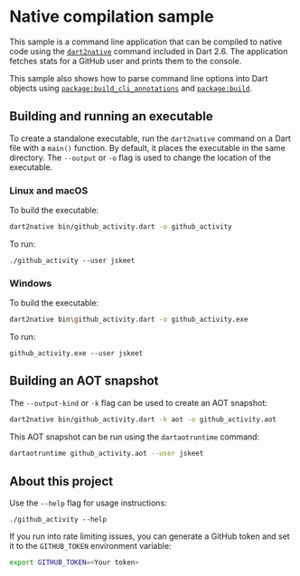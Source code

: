 # Native compilation sample

This sample is a command line application that can be compiled to native code
using the [`dart2native`][dart2native] command included in Dart 2.6. The
application fetches stats for a GitHub user and prints them to the console.

This sample also shows how to parse command line options into Dart objects using
[`package:build_cli_annotations`][build-cli] and [`package:build`][build].

## Building and running an executable
To create a standalone executable, run the `dart2native` command on a Dart file
with a `main()` function. By default, it places the executable in the same
directory. The `--output` or `-o` flag is used to change the location of the
executable.

### Linux and macOS
To build the executable:

```bash
dart2native bin/github_activity.dart -o github_activity
```

To run:

```
./github_activity --user jskeet
```

### Windows
To build the executable:

```bash
dart2native bin\github_activity.dart -o github_activity.exe
```

To run:

```
github_activity.exe --user jskeet
```

## Building an AOT snapshot
The `--output-kind` or `-k` flag can be used to create an AOT snapshot:

```bash
dart2native bin/github_activity.dart -k aot -o github_activity.aot
```

This AOT snapshot can be run using the `dartaotruntime` command:

```bash
dartaotruntime github_activity.aot --user jskeet
```

## About this project
Use the `--help` flag for usage instructions:

```
./github_activity --help
```

If you run into rate limiting issues, you can generate a GitHub token and set it
to the `GITHUB_TOKEN` environment variable:

```bash
export GITHUB_TOKEN=<Your token>
```

[dart2native]: https://dart.dev/tools/dart2native
[build]: https://pub.dev/packages/build
[build-cli]: https://pub.dev/packages/build_cli_annotations
[snapshots]: https://github.com/dart-lang/sdk/wiki/Snapshots
